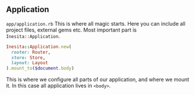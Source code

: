 ## Application

`app/application.rb` This is where all magic starts.
Here you can include all project files, external gems etc.
Most important part is `Inesita::Application`.

```ruby
Inesita::Application.new(
  router: Router,
  store: Store,
  layout: Layout
).mount_to($document.body)
```

This is where we configure all parts of our application, and where we mount it. In this case all application lives in `<body>`.
